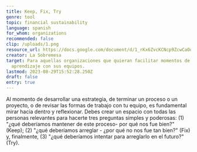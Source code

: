 ```yaml
---
title: Keep, Fix, Try
genre: tool
topic: financial sustainability
language: spanish
for_whom: organizations
recommended: false
clip: /uploads/1.png
resource_url: https://docs.google.com/document/d/1_rKx6ZvcKCNcp9ZcwCaOoZMXnNGdlIUrHPNz0VwygCA/edit
creator: La Sobremesa
target: Para aquellas organizaciones que quieran facilitar momentos de
  aprendizaje con sus equipos.
lastmod: 2023-08-29T15:52:28.250Z
draft: false
entry: true
---
```

<!--StartFragment-->

Al momento de desarrollar una estrategia, de terminar un proceso o un proyecto, o de revisar las formas de trabajo con tu equipo, es fundamental mirar hacia dentro y reflexionar. Debes crear un espacio con todas las personas relevantes para hacerte tres preguntas simples y poderosas: (1) "¿qué deberíamos mantener de este proceso- por qué nos fue bien?" (Keep); (2) "¿qué deberíamos arreglar - ¿por qué no nos fue tan bien?" (Fix) y, finalmente, (3) "¿qué deberíamos intentar para arreglarlo en el futuro?" (Try).

<!--EndFragment-->